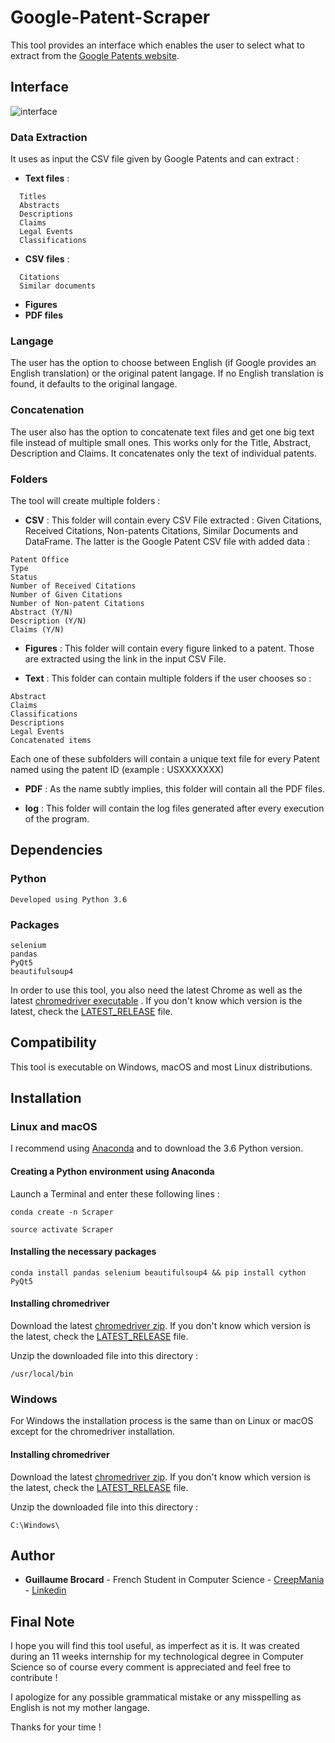 # Google-Patent-Scraper
This tool provides an interface which enables the user to select what to extract from the [Google Patents website](https://www.google.com/patents).

## Interface
![interface](https://i.imgur.com/Fkc1tOo.png)

### Data Extraction
It uses as input the CSV file given by Google Patents and can extract :
* **Text files** :
```
  Titles
  Abstracts
  Descriptions
  Claims
  Legal Events
  Classifications
```
* **CSV files** :
```
  Citations
  Similar documents
```
* **Figures**
* **PDF files**

### Langage
The user has the option to choose between English (if Google provides an English translation) or the original patent langage.
If no English translation is found, it defaults to the original langage.

### Concatenation
The user also has the option to concatenate text files and get one big text file instead of multiple small ones.
This works only for the Title, Abstract, Description and Claims.
It concatenates only the text of individual patents.

### Folders
The tool will create multiple folders :
* **CSV** :
This folder will contain every CSV File extracted : Given Citations, Received Citations, Non-patents Citations, Similar Documents and DataFrame.
The latter is the Google Patent CSV file with added data :
```
Patent Office
Type
Status
Number of Received Citations
Number of Given Citations
Number of Non-patent Citations
Abstract (Y/N)
Description (Y/N)
Claims (Y/N)
```

* **Figures** :
This folder will contain every figure linked to a patent. Those are extracted using the link in the input CSV File.

* **Text** :
This folder can contain multiple folders if the user chooses so :
```
Abstract
Claims
Classifications
Descriptions
Legal Events
Concatenated items
```
Each one of these subfolders will contain a unique text file for every Patent named using the patent ID (example : USXXXXXXX)

* **PDF** :
As the name subtly implies, this folder will contain all the PDF files.

* **log** :
This folder will contain the log files generated after every execution of the program.

## Dependencies
### Python
```
Developed using Python 3.6
```
### Packages
```
selenium
pandas
PyQt5
beautifulsoup4
```
In order to use this tool, you also need the latest Chrome as well as the latest [chromedriver executable](https://chromedriver.storage.googleapis.com/index.html) .
If you don't know which version is the latest, check the [LATEST_RELEASE](https://chromedriver.storage.googleapis.com/LATEST_RELEASE) file.

## Compatibility
This tool is executable on Windows, macOS and most Linux distributions.

## Installation

### Linux and macOS

I recommend using [Anaconda](https://www.anaconda.com/download/) and to download the 3.6 Python version.

#### Creating a Python environment using Anaconda
Launch a Terminal and enter these following lines :
```
conda create -n Scraper
```
```
source activate Scraper
```
#### Installing the necessary packages
```
conda install pandas selenium beautifulsoup4 && pip install cython PyQt5
```

#### Installing chromedriver
Download the latest [chromedriver zip](https://chromedriver.storage.googleapis.com/index.html).
If you don't know which version is the latest, check the [LATEST_RELEASE](https://chromedriver.storage.googleapis.com/LATEST_RELEASE) file.

Unzip the downloaded file into this directory :
```
/usr/local/bin
```

### Windows

For Windows the installation process is the same than on Linux or macOS except for the chromedriver installation.

#### Installing chromedriver
Download the latest [chromedriver zip](https://chromedriver.storage.googleapis.com/index.html).
If you don't know which version is the latest, check the [LATEST_RELEASE](https://chromedriver.storage.googleapis.com/LATEST_RELEASE) file.

Unzip the downloaded file into this directory :
```
C:\Windows\
```

## Author

* **Guillaume Brocard** - French Student in Computer Science - [CreepMania](https://www.github.com/CreepMania) - [Linkedin](https://www.linkedin.com/in/guillaume-brocard/)

## Final Note

I hope you will find this tool useful, as imperfect as it is. 
It was created during an 11 weeks internship for my technological degree in Computer Science so of course every comment is appreciated and feel free to contribute !

I apologize for any possible grammatical mistake or any misspelling as English is not my mother langage.

Thanks for your time !


